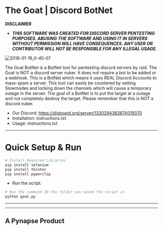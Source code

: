 The Goat | Discord BotNet
=========


**DISCLAIMER**

* ***THIS SOFTWARE WAS CREATED FOR DISCORD SERVER PENTESTING PURPOSES. ABUSING THE SOFTWARE AND USING IT IN SERVERS WITHOUT PERMISSION WILL HAVE CONSEQUENCES. ANY USER OR CONTRIBUTOR WILL NOT BE RESPONSIBLE FOR ANY ILLEGAL USAGE.***

![2018-01-19_0-45-07](https://media.discordapp.net/attachments/1330294384431726613/1362076560278032614/Screenshot_2025-04-16_at_10.42.31_AM.png?ex=68011426&is=67ffc2a6&hm=3f059fca70d7a951b09462bf425c29521295405e13349b1bf66f26e5dfefd262&=&width=1686&height=1396)

The Goat BotNet is a BotNet tool for pentesting discord servers by raid. The Goat is NOT a discord server nuker. It does not require a bot to be added or a webhook. This is a BotNet which means it uses REAL Discord Accounts to mass-spam a server. This tool can easily be countered by setting Slowmodes and locking down the channels which will cause a temporary outage in the server. The goal of a BotNet is to put the target at a outage and not completely destroy the target. Please remember that this is NOT a discord nuker.


* Our Discord: https://disboard.org/server/1330294383874019370
* Installation: instructions.txt
* Usage: instructions.txt

____________
Quick Setup & Run
============
```bash
# Install Required Libraries
pip install selenium
pip install tkinter
pip install pyperclip
```
* Run the script:
```bash
# Run the command IN the folder you saved the script in
python goat.py
```
_____________

_____________
## A Pynapse Product

